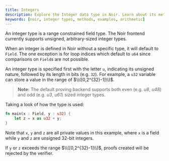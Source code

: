 ```yaml
---
title: Integers
description: Explore the Integer data type in Noir. Learn about its methods, see real-world examples, and grasp how to efficiently use Integers in your Noir code.
keywords: [noir, integer types, methods, examples, arithmetic]
---
```


An integer type is a range constrained field type. The Noir frontend currently supports unsigned,
arbitrary-sized integer types.

When an integer is defined in Noir without a specific type, it will default to `Field`. The one exception is for loop indices which default to `u64` since comparisons on `Field`s are not possible.

An integer type is specified first with the letter `u`, indicating its unsigned nature, followed by
its length in bits (e.g. `32`). For example, a `u32` variable can store a value in the range of
$\\([0,2^{32}-1]\\)$.

> **Note:** The default proving backend supports both even (e.g. _u8_, _u48_) and odd (e.g. _u3_, _u61_) sized integer types.

Taking a look of how the type is used:

```rust
fn main(x : Field, y : u32) {
    let z = x as u32 + y;
}
```

Note that `x`, `y` and `z` are all private values in this example, where `x` is a field while `y` and `z`
are unsigned 32-bit integers.

If `y` or `z` exceeds the range $\\([0,2^{32}-1]\\)$, proofs created
will be rejected by the verifier.
